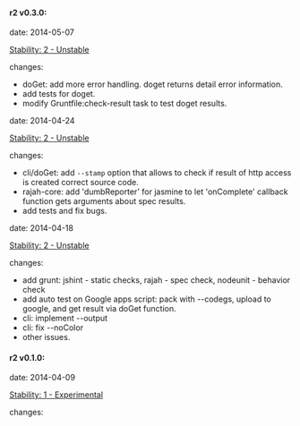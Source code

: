 #### r2 v0.3.0:
date: 2014-05-07

[Stability: 2 - Unstable](http://nodejs.org/api/documentation.html#documentation_stability_index)

changes:
- doGet: add more error handling. doget returns detail error information.
- add tests for doget.
- modify Gruntfile:check-result task to test doget results.

date: 2014-04-24

[Stability: 2 - Unstable](http://nodejs.org/api/documentation.html#documentation_stability_index)

changes:
- cli/doGet: add `--stamp` option that allows to check if result of http access is created correct source code.
- rajah-core: add 'dumbReporter' for jasmine to let 'onComplete' callback function gets arguments about spec results.
- add tests and fix bugs.

date: 2014-04-18

[Stability: 2 - Unstable](http://nodejs.org/api/documentation.html#documentation_stability_index)

changes:
- add grunt: jshint - static checks, rajah - spec check, nodeunit - behavior check
- add auto test on Google apps script: pack with --codegs, upload to google, and get result via doGet function.
- cli: implement --output
- cli: fix --noColor
- other issues.


#### r2 v0.1.0:
date: 2014-04-09

[Stability: 1 - Experimental](http://nodejs.org/api/documentation.html#documentation_stability_index)

changes:
